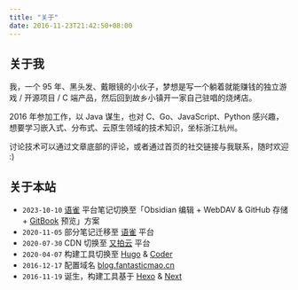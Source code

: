 ```yaml
---
title: "关于"
date: 2016-11-23T21:42:50+08:00
---
```


## 关于我

我，一个 95 年、黑头发、戴眼镜的小伙子，梦想是写一个躺着就能赚钱的独立游戏 / 开源项目 / C 端产品，然后回到故乡小镇开一家自己驻唱的烧烤店。

2016 年参加工作，以 Java 谋生，也对 C、Go、JavaScript、Python 感兴趣，想要学习嵌入式、分布式、云原生领域的技术知识，坐标浙江杭州。

讨论技术可以通过文章底部的评论，或者通过首页的社交链接与我联系，随时欢迎 :)

## 关于本站

- `2023-10-10` [语雀](https://www.yuque.com/fantasticmao/tech) 平台笔记切换至「Obsidian 编辑 + WebDAV & GitHub 存储 + [GitBook](https://gitbook.fantasticmao.cn/tech/) 预览」方案
- `2020-11-05` 部分笔记迁移至 [语雀](https://www.yuque.com/fantasticmao/tech) 平台
- `2020-07-30` CDN 切换至 [又拍云](https://www.upyun.com/) 平台
- `2020-04-07` 构建工具切换至 [Hugo](https://gohugo.io/) & [Coder](https://github.com/luizdepra/hugo-coder/)
- `2016-12-17` 配置域名 [blog.fantasticmao.cn](https://blog.fantasticmao.cn)
- `2016-11-19` 诞生，构建工具基于 [Hexo](https://hexo.io) & [Next](https://theme-next.iissnan.com)
